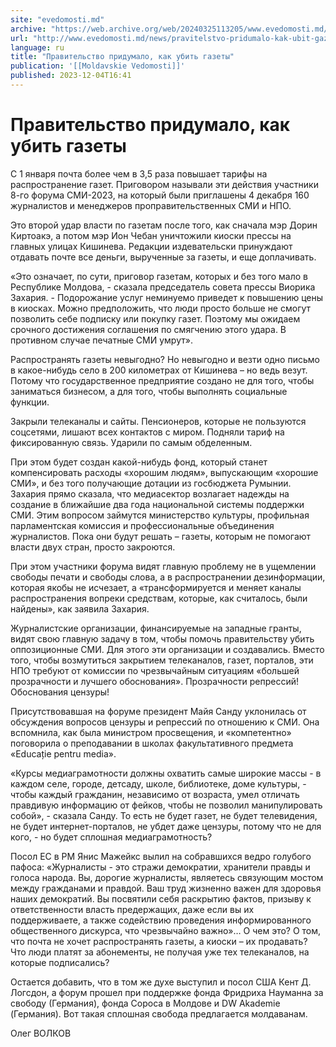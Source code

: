 ```yaml
---
site: "evedomosti.md"
archive: "https://web.archive.org/web/20240325113205/www.evedomosti.md/news/pravitelstvo-pridumalo-kak-ubit-gazety"
url: "http://www.evedomosti.md/news/pravitelstvo-pridumalo-kak-ubit-gazety"
language: ru
title: "Правительство придумало, как убить газеты"
publication: '[[Moldavskie Vedomosti]]'
published: 2023-12-04T16:41
---
```


# Правительство придумало, как убить газеты

С 1 января почта более чем в 3,5 раза повышает тарифы на распространение газет. Приговором называли эти действия участники 8-го форума СМИ-2023, на который были приглашены 4 декабря 160 журналистов и менеджеров проправительственных СМИ и НПО.

Это второй удар власти по газетам после того, как сначала мэр Дорин Киртоакэ, а потом мэр Ион Чебан уничтожили киоски прессы на главных улицах Кишинева. Редакции издевательски принуждают отдавать почте все деньги, вырученные за газеты, и еще доплачивать.

«Это означает, по сути, приговор газетам, которых и без того мало в Республике Молдова, - сказала председатель совета прессы Виорика Захария. - Подорожание услуг неминуемо приведет к повышению цены в киосках. Можно предположить, что люди просто больше не смогут позволить себе подписку или покупку газет. Поэтому мы ожидаем срочного достижения соглашения по смягчению этого удара. В противном случае печатные СМИ умрут».

Распространять газеты невыгодно? Но невыгодно и везти одно письмо в какое-нибудь село в 200 километрах от Кишинева – но ведь везут. Потому что государственное предприятие создано не для того, чтобы заниматься бизнесом, а для того, чтобы выполнять социальные функции.

Закрыли телеканалы и сайты. Пенсионеров, которые не пользуются соцсетями, лишают всех контактов с миром. Подняли тариф на фиксированную связь. Ударили по самым обделенным.

При этом будет создан какой-нибудь фонд, который станет компенсировать расходы «хорошим людям», выпускающим «хорошие СМИ», и без того получающие дотации из госбюджета Румынии. Захария прямо сказала, что медиасектор возлагает надежды на создание в ближайшие два года национальной системы поддержки СМИ. Этим вопросом займутся министерство культуры, профильная парламентская комиссия и профессиональные объединения журналистов. Пока они будут решать – газеты, которым не помогают власти двух стран, просто закроются.

При этом участники форума видят главную проблему не в ущемлении свободы печати и свободы слова, а в распространении дезинформации, которая якобы не исчезает, а «трансформируется и меняет каналы распространения вопреки средствам, которые, как считалось, были найдены», как заявила Захария.

Журналистские организации, финансируемые на западные гранты, видят свою главную задачу в том, чтобы помочь правительству убить оппозиционные СМИ. Для этого эти организации и создавались. Вместо того, чтобы возмутиться закрытием телеканалов, газет, порталов, эти НПО требуют от комиссии по чрезвычайным ситуациям «большей прозрачности и лучшего обоснования». Прозрачности репрессий! Обоснования цензуры!

Присутствовавшая на форуме президент Майя Санду уклонилась от обсуждения вопросов цензуры и репрессий по отношению к СМИ. Она вспомнила, как была министром просвещения, и «компетентно» поговорила о преподавании в школах факультативного предмета «Educație pentru media».

«Курсы медиаграмотности должны охватить самые широкие массы - в каждом селе, городе, детсаду, школе, библиотеке, доме культуры, - чтобы каждый гражданин, независимо от возраста, умел отличать правдивую информацию от фейков, чтобы не позволил манипулировать собой», - сказала Санду. То есть не будет газет, не будет телевидения, не будет интернет-порталов, не убдет даже цензуры, потому что не для кого, - но будет сплошная медиаграмотность?

Посол ЕС в РМ Янис Мажейкс вылил на собравшихся ведро голубого пафоса: «Журналисты - это стражи демократии, хранители правды и голоса народа. Вы, дорогие журналисты, являетесь связующим мостом между гражданами и правдой. Ваш труд жизненно важен для здоровья наших демократий. Вы посвятили себя раскрытию фактов, призыву к ответственности власть предержащих, даже если вы их поддерживаете, а также содействию проведения информированного общественного дискурса, что чрезвычайно важно»… О чем это? О том, что почта не хочет распространять газеты, а киоски – их продавать? Что люди платят за абонементы, не получая уже тех телеканалов, на которые подписались?

Остается добавить, что в том же духе выступил и посол США Кент Д. Логсдон, а форум прошел при поддержке фонда Фридриха Науманна за свободу (Германия), фонда Сороса в Молдове и DW Akademie (Германия). Вот такая сплошная свобода предлагается молдаванам.

Олег ВОЛКОВ